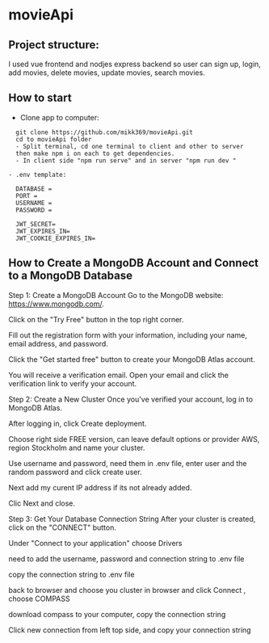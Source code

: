 # movieApi

## Project structure:

I used vue frontend and nodjes express backend so user can sign up, login,
add movies, delete movies, update movies, search movies.

## How to start

- Clone app to computer:

```
  git clone https://github.com/mikk369/movieApi.git
  cd to movieApi folder
  - Split terminal, cd one terminal to client and other to server
  then make npm i on each to get dependencies.
  - In client side "npm run serve" and in server "npm run dev "

- .env template:

  DATABASE =
  PORT =
  USERNAME =
  PASSWORD =

  JWT_SECRET=
  JWT_EXPIRES_IN=
  JWT_COOKIE_EXPIRES_IN=

```

## How to Create a MongoDB Account and Connect to a MongoDB Database

Step 1: Create a MongoDB Account
Go to the MongoDB website: https://www.mongodb.com/.

Click on the "Try Free" button in the top right corner.

Fill out the registration form with your information, including your name, email address, and password.

Click the "Get started free" button to create your MongoDB Atlas account.

You will receive a verification email. Open your email and click the verification link to verify your account.

Step 2: Create a New Cluster
Once you've verified your account, log in to MongoDB Atlas.

After logging in, click Create deployment.

Choose right side FREE version, can leave default options or provider AWS, region Stockholm and name your cluster.

Use username and password, need them in .env file, enter user and the random password and click create user.

Next add my curent IP address if its not already added.

Clic Next and close.

Step 3: Get Your Database Connection String
After your cluster is created, click on the "CONNECT" button.

Under "Connect to your application" choose Drivers

need to add the username, password and connection string to .env file

copy the connection string to .env file

back to browser and choose you cluster in browser and click Connect , choose COMPASS

download compass to your computer, copy the connection string

Click new connection from left top side, and copy your connection string
